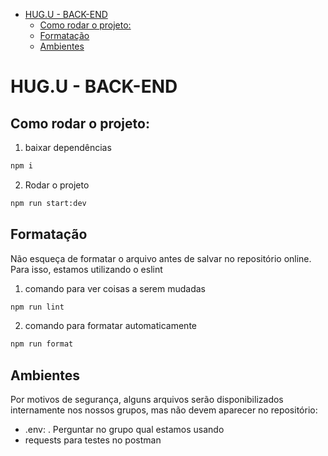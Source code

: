 
- [HUG.U - BACK-END](#hugu---back-end)
  - [Como rodar o projeto:](#como-rodar-o-projeto)
  - [Formatação](#formatação)
  - [Ambientes](#ambientes)

# HUG.U - BACK-END

## Como rodar o projeto:

1. baixar dependências
```bash
npm i
```

2. Rodar o projeto
```bash
npm run start:dev
```

## Formatação

Não esqueça de formatar o arquivo antes de salvar no repositório online. Para isso, estamos utilizando o eslint

1) comando para ver coisas a serem mudadas

```bash
npm run lint
```
2) comando para formatar automaticamente
   
```bash
npm run format
```

## Ambientes

Por motivos de segurança, alguns arquivos serão disponibilizados internamente nos nossos grupos, mas não devem aparecer no repositório:

- .env: . Perguntar no grupo qual estamos usando
-  requests para testes no postman
